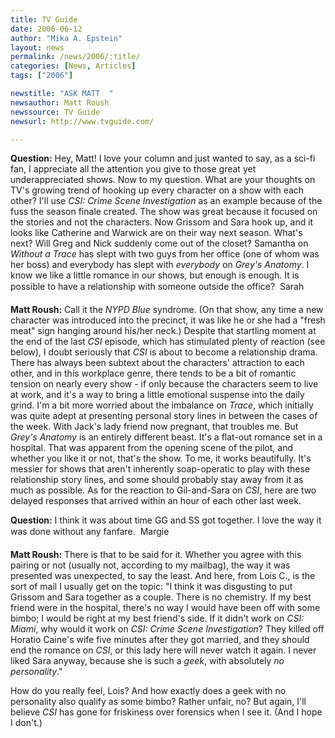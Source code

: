 ```yaml
---
title: TV Guide
date: 2006-06-12
author: "Mika A. Epstein"
layout: news
permalink: /news/2006/:title/
categories: [News, Articles]
tags: ["2006"]

newstitle: "ASK MATT  "
newsauthor: Matt Roush
newssource: TV Guide
newsurl: http://www.tvguide.com/

---
```


**Question:** Hey, Matt! I love your column and just wanted to say, as a sci-fi fan, I appreciate all the attention you give to those great yet underappreciated shows. Now to my question. What are your thoughts on TV's growing trend of hooking up every character on a show with each other? I'll use *CSI: Crime Scene Investigation* as an example because of the fuss the season finale created. The show was great because it focused on the stories and not the characters. Now Grissom and Sara hook up, and it looks like Catherine and Warwick are on their way next season. What's next? Will Greg and Nick suddenly come out of the closet? Samantha on *Without a Trace* has slept with two guys from her office (one of whom was her boss) and everybody has slept with *everybody* on *Grey's Anatomy*. I know we like a little romance in our shows, but enough is enough. It is possible to have a relationship with someone outside the office?&nbsp;&nbsp;Sarah

**Matt Roush:** Call it the *NYPD Blue* syndrome. (On that show, any time a new character was introduced into the precinct, it was like&nbsp;he or she&nbsp;had a "fresh meat" sign hanging around&nbsp;his/her neck.) Despite that startling moment at the end of the last *CSI* episode, which has stimulated plenty of reaction (see below), I doubt seriously that *CSI* is about to become a relationship drama. There has always been subtext about the characters' attraction to each other, and in this workplace genre, there tends to be a bit of romantic tension on nearly every show - if only because the characters seem to live at work, and it's a way to bring a little emotional suspense into the daily grind. I'm a&nbsp;bit more worried about the imbalance on *Trace*, which initially was quite adept at presenting personal story lines in between the cases of the week. With Jack's lady friend now pregnant, that troubles me. But *Grey's Anatomy* is an entirely different beast. It's a flat-out romance set in a hospital. That was apparent from the opening scene of the pilot, and whether you like it or not, that's the show. To me, it works beautifully. It's messier for shows that aren't inherently soap-operatic to play with these relationship story lines, and some should probably stay away from it as much as possible. As for the reaction to Gil-and-Sara on *CSI*, here are two delayed responses that arrived within an hour of each other last week.

**Question:** I think it was about time GG and SS got together. I love the way it was done without any fanfare.&nbsp;&nbsp;Margie

**Matt Roush:** There is that to be said for it. Whether you agree with this pairing or not (usually not, according to my mailbag), the way it was presented was unexpected, to say the least. And here, from Lois C., is the sort of mail I usually get on the topic: "I think it was disgusting to put Grissom and Sara together as a couple. There is no chemistry. If my best friend were in the hospital, there's no way I would have been off with some bimbo; I would be right at my best friend's side. If it didn't work on *CSI: Miami*, why&nbsp;would it work on *CSI: Crime Scene Investigation*? They killed off Horatio Caine's wife five minutes after they got married, and they should end the romance on *CSI*, or this lady here will never watch it again. I never liked Sara anyway, because she is such a *geek*, with absolutely *no personality*."

How do you really feel, Lois? And how exactly does a geek with no personality also qualify as some bimbo? Rather unfair, no? But again, I'll believe *CSI* has gone for friskiness over forensics when I see it. (And I hope I don't.)

